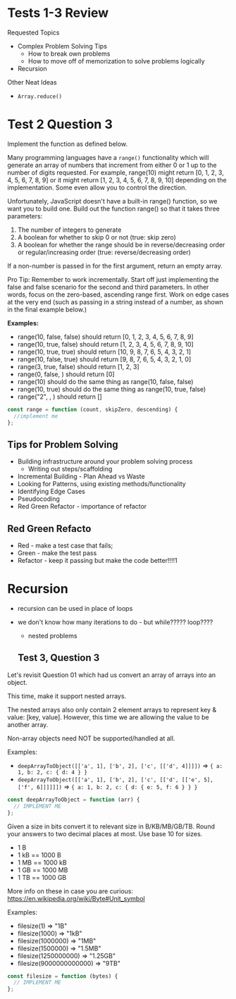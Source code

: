 # Tests 1-3 Review

Requested Topics

- Complex Problem Solving Tips
  - How to break own problems
  - How to move off of memorization to solve problems logically
- Recursion

Other Neat Ideas

- `Array.reduce()`

# Test 2 Question 3

Implement the function as defined below.

Many programming languages have a `range()` functionality which will generate an array of numbers that increment from either 0 or 1 up to the number of digits requested. For example, range(10) might return [0, 1, 2, 3, 4, 5, 6, 7, 8, 9] or it might return [1, 2, 3, 4, 5, 6, 7, 8, 9, 10] depending on the implementation. Some even allow you to control the direction.

Unfortunately, JavaScript doesn't have a built-in range() function, so we want you to build one. Build out the function range() so that it takes three parameters:

1. The number of integers to generate
2. A boolean for whether to skip 0 or not (true: skip zero)
3. A boolean for whether the range should be in reverse/decreasing order or regular/increasing order (true: reverse/decreasing order)

If a non-number is passed in for the first argument, return an empty array.

Pro Tip: Remember to work incrementally. Start off just implementing the false and false scenario for the second and third parameters. In other words, focus on the zero-based, ascending range first. Work on edge cases at the very end (such as passing in a string instead of a number, as shown in the final example below.)

**Examples:**

- range(10, false, false) should return [0, 1, 2, 3, 4, 5, 6, 7, 8, 9]
- range(10, true, false) should return [1, 2, 3, 4, 5, 6, 7, 8, 9, 10]
- range(10, true, true) should return [10, 9, 8, 7, 6, 5, 4, 3, 2, 1]
- range(10, false, true) should return [9, 8, 7, 6, 5, 4, 3, 2, 1, 0]
- range(3, true, false) should return [1, 2, 3]
- range(0, false, <anything>) should return [0]
- range(10) should do the same thing as range(10, false, false)
- range(10, true) should do the same thing as range(10, true, false)
- range("2", <anything>, <anything>) should return []

```javascript
const range = function (count, skipZero, descending) {
  //implement me
};
```

## Tips for Problem Solving

- Building infrastructure around your problem solving process
  - Writing out steps/scaffolding
- Incremental Building - Plan Ahead vs Waste
- Looking for Patterns, using existing methods/functionality
- Identifying Edge Cases
- Pseudocoding
- Red Green Refactor - importance of refactor

## Red Green Refacto

- Red - make a test case that fails;
- Green - make the test pass
- Refactor - keep it passing but make the code better!!!!1

# Recursion

- recursion can be used in place of loops
- we don't know how many iterations to do - but while????? loop????

  - nested problems

  ## Test 3, Question 3

Let's revisit Question 01 which had us convert an array of arrays into an object.

This time, make it support nested arrays.

The nested arrays also only contain 2 element arrays to represent key & value: [key, value]. However, this time we are allowing the value to be another array.

Non-array objects need NOT be supported/handled at all.

Examples:

- `deepArrayToObject([['a', 1], ['b', 2], ['c', [['d', 4]]]])`
  => `{ a: 1, b: 2, c: { d: 4 } }`
- `deepArrayToObject([['a', 1], ['b', 2], ['c', [['d', [['e', 5], ['f', 6]]]]]])`
  => `{ a: 1, b: 2, c: { d: { e: 5, f: 6 } } }`

```javascript
const deepArrayToObject = function (arr) {
  // IMPLEMENT ME
};
```

Given a size in bits convert it to relevant size in B/KB/MB/GB/TB. Round your answers to two decimal places at most. Use base 10 for sizes.

- 1 B
- 1 kB == 1000 B
- 1 MB == 1000 kB
- 1 GB == 1000 MB
- 1 TB == 1000 GB

More info on these in case you are curious:
https://en.wikipedia.org/wiki/Byte#Unit_symbol

Examples:

- filesize(1) => "1B"
- filesize(1000) => "1kB"
- filesize(1000000) => "1MB"
- filesize(1500000) => "1.5MB"
- filesize(1250000000) => "1.25GB"
- filesize(9000000000000) => "9TB"

```javascript
const filesize = function (bytes) {
  // IMPLEMENT ME
};
```
